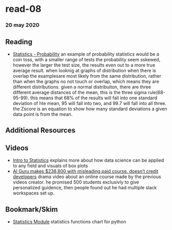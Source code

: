 # read-08
### 20 may 2020

## Reading
- [Statistics - Probability](https://www.dataquest.io/blog/basic-statistics-in-python-probability/)
an example of probability statistics would be a coin toss, with a smaller range of tests the probability seem sskewed, however the larger the test size, the results even out to a more true average result. when looknig at graphs of distribution when there is overlap the examplesare most likely from the same distribution, rather than when the graphs no not touch or overlap, which means they are different distributions. given a normal distribuiton, there are three different average distances of the mean, this is the three sigma rule(68-95-99). this means that 68% of the results will fall into one standard deviation of hte mean, 95 will fall into two, and 99.7 will fall into all three. the Zscore is an equation to show how many standard deviations a given data point is from the mean. 

## Additional Resources
## Videos
- [Intro to Statistics](https://www.youtube.com/watch?v=MdHtK7CWpCQ)
explains more about how data science can be applied to any field and visuals of box plots
- [AI Guru makes $238,800 with misleading paid course. doesn’t credit developers](https://www.youtube.com/watch?v=7jmBE4yPrOs)
drama video about an online course made by the previous videos creator. he promised 500 students exclusivly to give personalized guidence, then people found out he had multiple slack workspaces set up.

## Bookmark/Skim
- [Statistics Module](https://docs.python.org/3/library/statistics.html)
statistics functions chart for python